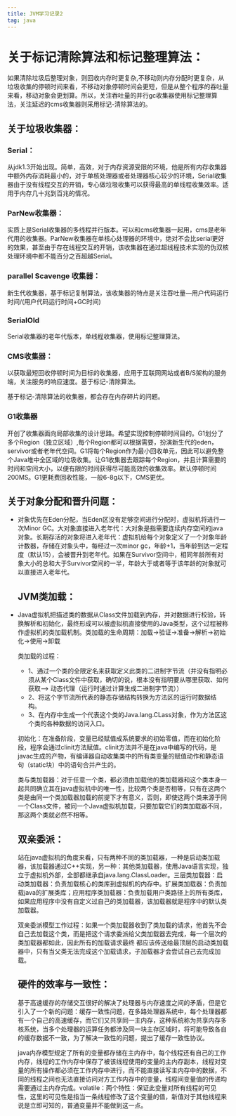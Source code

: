 ```yaml
---
title: JVM学习记录2
tag: java
---
```




# 关于标记清除算法和标记整理算法：



如果清除垃圾后整理对象，则回收内存时更复杂,不移动则内存分配时更复杂，从垃圾收集的停顿时间来看，不移动对象停顿时间会更短，但是从整个程序的吞吐量来看，移动对象会更划算。所以，关注吞吐量的并行gc收集器使用标记整理算法，关注延迟的cms收集器则采用标记-清除算法的。

## 关于垃圾收集器：

### Serial：

从jdk1.3开始出现。简单，高效，对于内存资源受限的环境，他是所有内存收集器中额外内存消耗最小的，对于单核处理器或者处理器核心较少的环境，Serial收集器由于没有线程交互的开销，专心做垃圾收集可以获得最高的单线程收集效率。适用于内存几十兆到百兆的情况。

### ParNew收集器：
实质上是Serial收集器的多线程并行版本。可以和cms收集器一起用，cms是老年代用的收集器。ParNew收集器在单核心处理器的环境中，绝对不会比serial更好的效果，甚至由于存在线程交互的开销，该收集器在通过超线程技术实现的伪双核处理环境中都不能百分之百超越Serial。

### parallel Scavenge 收集器：
新生代收集器，基于标记复制算法，该收集器的特点是关注吞吐量—用户代码运行时间/(用户代码运行时间+GC时间)

### SerialOld 
Serial收集器的老年代版本，单线程收集器，使用标记整理算法。

### CMS收集器：
以获取最短回收停顿时间为目标的收集器，应用于互联网网站或者B/S架构的服务端，关注服务的响应速度。基于标记-清除算法。

基于标记-清除算法的收集器，都会存在内存碎片的问题。

### G1收集器
开创了收集器面向局部收集的设计思路。希望实现控制停顿时间目的。G1划分了多个Region（独立区域）,每个Region都可以根据需要，扮演新生代的eden，servivor或者老年代空间。G1将每个Region作为最小回收单元，因此可以避免整个Java堆中全区域的垃圾收集。让G1收集器去跟踪每个Region，并且计算需要的时间和空间大小，以便有限的时间获得尽可能高效的收集效率。默认停顿时间200MS。G1更耗费回收性能，一般6-8g以下，CMS更优。

## 关于对象分配和晋升问题：

- 对象优先在Eden分配，当Eden区没有足够空间进行分配时，虚拟机将进行一次Minor GC。大对象直接进入老年代：大对象是指需要连续内存空间的java对象。长期存活的对象将进入老年代：虚拟机给每个对象定义了一个对象年龄计数器，存储在对象头中，每经过一次minor gc，年龄+1，当年龄到达一定程度（默认15），会被晋升到老年代。如果在Survivor空间中，相同年龄所有对象大小的总和大于Survivor空间的一半，年龄大于或者等于该年龄的对象就可以直接进入老年代。

  ## JVM类加载：

- Java虚拟机把描述类的数据从Class文件加载到内存，并对数据进行校验，转换解析和初始化，最终形成可以被虚拟机直接使用的Java类型，这个过程被称作虚拟机的类加载机制。类加载的生命周期：加载→验证→准备→解析→初始化→使用→卸载

  类加载的过程：

  - 1、通过一个类的全限定名来获取定义此类的二进制字节流（并没有指明必须从某个Class文件中获取，确切的说，根本没有指明要从哪里获取、如何获取—> 动态代理（运行时通过计算生成二进制字节流））
  - 2、将这个字节流所代表的静态存储结构转换为方法区的运行时数据结构。
  - 3、在内存中生成一个代表这个类的Java.lang.CLass对象，作为方法区这个类的各种数据的访问入口。

  初始化：在准备阶段，变量已经赋值成系统要求的初始零值，而在初始化阶段，程序会通过clinit方法赋值。clinit方法并不是在java中编写的代码，是javac生成的产物，有编译器自动收集类中的所有类变量的赋值动作和静态语句（static块）中的语句合并产生的。

  类与类加载器：对于任意一个类，都必须由加载他的类加载器和这个类本身一起共同确立其在java虚拟机中的唯一性，比较两个类是否相等，只有在这两个类是由同一个类加载器加载的前提下才有意义，否则，即使这两个类来源于同一个Class文件，被同一个Java虚拟机加载，只要加载它们的类加载器不同，那这两个类就必然不相等。

  ## 双亲委派：
  站在java虚拟机的角度来看，只有两种不同的类加载器，一种是启动类加载器，该加载器通过C++实现，另一种：其他类加载器，使用Java语言实现，独立于虚拟机外部，全部都继承自java.lang.ClassLoader。三层类加载器：启动类加载器：负责加载核心的类库到虚拟机的内存中。扩展类加载器：负责加载java的扩展类库；应用程序类加载器：负责加载用户类路径上的所有类库，如果应用程序中没有自定义过自己的类加载器，该加载器就是程序中的默认类加载器。

  双亲委派模型工作过程：如果一个类加载器收到了类加载的请求，他首先不会自己去加载这个类，而是把这个请求委派给父类加载器去完成，每一个层次的类加载器都如此，因此所有的加载请求最终 都应该传送给最顶层的启动类加载器中，只有当父类无法完成这个加载请求，子加载器才会尝试自己去完成加载。

  ## 硬件的效率与一致性：

  基于高速缓存的存储交互很好的解决了处理器与内存速度之间的矛盾，但是它引入了一个新的问题：缓存一致性问题，在多路处理器系统中，每个处理器都有一个自己的高速缓存，而它们又共享同一主内存，这种系统称为共享内存多核系统，当多个处理器的运算任务都涉及同一块主存区域时，将可能导致各自的缓存数据不一致，为了解决一致性的问题，提出了缓存一致性协议。

  java内存模型规定了所有的变量都存储在主内存中，每个线程还有自己的工作内存，线程的工作内存中保存了被该线程使用的变量的主内存副本，线程对变量的所有操作都必须在工作内存中进行，而不能直接读写主内存中的数据，不同的线程之间也无法直接访问对方工作内存中的变量，线程间变量值的传递均需要通过主内存完成。volatile：两个特性：保证此变量对所有线程的可见性，这里的可见性是指当一条线程修改了这个变量的值，新值对于其他线程来说是立即可知的，普通变量并不能做到这一点。
